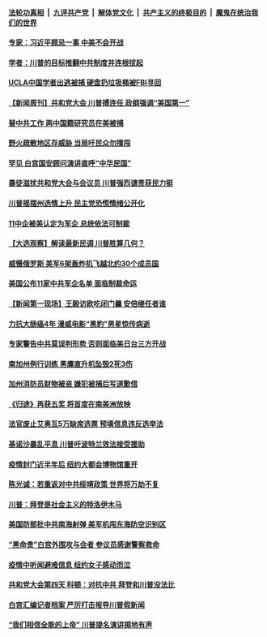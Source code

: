 

####  [法轮功真相](../../../../basic/blob/master/README.md?t=08301331) &nbsp;|&nbsp; [九评共产党](../../../../9ping.md/blob/master/README.md?t=08301331) &nbsp;|&nbsp; [解体党文化](../../../../jtdwh.md/blob/master/README.md?t=08301331)  &nbsp;|&nbsp; [共产主义的终极目的](../../../../gczydzjmd.md/blob/master/README.md?t=08301331) &nbsp;|&nbsp; [魔鬼在统治我们的世界](../../../../mgztzwmdsj.md/blob/master/README.md?t=08301331) 

#### [专家：习近平顾忌一事 中美不会开战](../pages/prog203/a102929633.md?t=08301331) 

#### [学者：川普的目标推翻中共制度并连根拔起](../pages/prog203/a102929561.md?t=08301331) 

#### [UCLA中国学者出逃被捕 硬盘扔垃圾桶被FBI寻回](../pages/prog203/a102929453.md?t=08301331) 

#### [【新闻周刊】共和党大会 川普搏连任 政纲强调“美国第一”](../pages/prog203/a102929474.md?t=08301331) 

#### [替中共工作 两中国籍研究员在美被捕](../pages/prog203/a102929472.md?t=08301331) 

#### [野火疏散地区存威胁 当局吁民众勿擅闯](../pages/prog203/a102929419.md?t=08301331) 

#### [罕见 白宫国安顾问演讲直呼“中华民国”](../pages/prog203/a102929360.md?t=08301331) 

#### [暴徒滋扰共和党大会与会议员 川普强烈谴责获民力挺](../pages/prog203/a102929224.md?t=08301331) 

#### [川普摇摆州选情上升 民主党恐慌情绪公开化](../pages/prog203/a102929215.md?t=08301331) 

#### [11中企被美认定为军企 总统依法可制裁](../pages/prog203/a102929276.md?t=08301331) 

#### [【大选观察】解读最新民调 川普胜算几何？](../pages/prog203/a102929267.md?t=08301331) 

#### [威慑俄罗斯 美军6架轰炸机飞越北约30个成员国](../pages/prog203/a102929090.md?t=08301331) 

#### [美国公布11家中共军企名单 面临制裁命运](../pages/prog203/a102929015.md?t=08301331) 

#### [【新闻第一现场】王毅访欧吃闭门羹 安倍继任者谁](../pages/prog203/a102929028.md?t=08301331) 

#### [力抗大肠癌4年 漫威电影“黑豹”男星惊传病逝](../pages/prog203/a102928948.md?t=08301331) 

#### [专家警告中共莫误判形势 否则面临美日台三方开战](../pages/prog203/a102928923.md?t=08301331) 

#### [南加州例行训练 黑鹰直升机坠毁2死3伤](../pages/prog203/a102928920.md?t=08301331) 

#### [加州消防员财物被盗 嫌犯被捕后写道歉信](../pages/prog203/a102928895.md?t=08301331) 

#### [《归途》再获五奖 将首度在南美洲放映](../pages/prog203/a102928872.md?t=08301331) 

#### [法官废止艾奥瓦5万缺席选票 预填信息违反选举法](../pages/prog203/a102928658.md?t=08301331) 

#### [基诺沙暴乱平息 川普吁波特兰效法接受援助](../pages/prog203/a102928704.md?t=08301331) 

#### [疫情封门近半年后 纽约大都会博物馆重开](../pages/prog203/a102928670.md?t=08301331) 

#### [陈光诚：若重返对中共绥靖政策 世界将万劫不复](../pages/prog203/a102928629.md?t=08301331) 

#### [川普：拜登是社会主义的特洛伊木马](../pages/prog203/a102928633.md?t=08301331) 

#### [美国防部批中共南海射弹 美军机闯东海防空识别区](../pages/prog203/a102928642.md?t=08301331) 

#### [“黑命贵”白宫外围攻与会者 参议员感谢警察救命](../pages/prog203/a102928572.md?t=08301331) 

#### [疫情中听闻避难信息 纽约女子感动而泣](../pages/prog203/a102928531.md?t=08301331) 

#### [共和党大会第四天  科顿：对抗中共 拜登和川普没法比](../pages/prog203/a102928525.md?t=08301331) 

#### [白宫汇编记者档案 严厉打击报导川普假新闻](../pages/prog203/a102928292.md?t=08301331) 

#### [“我们相信全能的上帝” 川普提名演讲掷地有声](../pages/prog203/a102927671.md?t=08301331) 

